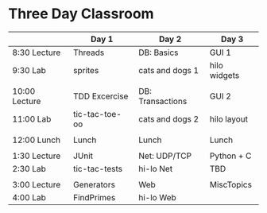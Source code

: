 # Three Day Classroom

|               | Day 1          | Day 2             | Day 3        |
| -----         | -----          | -----             | -----        |
| 8:30  Lecture | Threads        | DB: Basics        | GUI 1        |
| 9:30  Lab     | sprites        | cats and dogs 1   | hilo widgets |
|               |                |                   |              |
| 10:00 Lecture | TDD Excercise  | DB: Transactions  | GUI 2        |
| 11:00 Lab     | tic-tac-toe-oo | cats and dogs 2   | hilo layout  |
|               |                |                   |              |
| 12:00 Lunch   | Lunch          | Lunch             | Lunch        |
|               |                |                   |              |
|  1:30 Lecture | JUnit          | Net: UDP/TCP      | Python + C   |
|  2:30 Lab     | tic-tac-tests  | hi-lo Net         | TBD          |
|               |                |                   |              |
|  3:00 Lecture | Generators     | Web               | MiscTopics   |
|  4:00 Lab     | FindPrimes     | hi-lo Web         |              |

